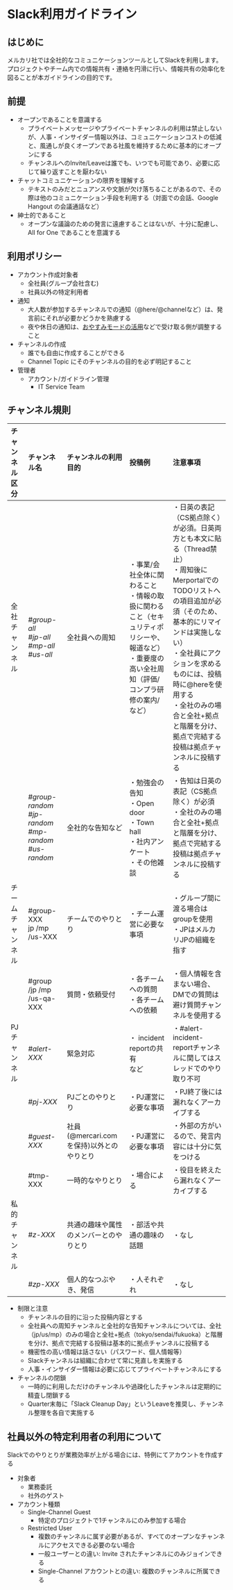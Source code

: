 # Slack利用ガイドライン

## はじめに
メルカリ社では全社的なコミュニケーションツールとしてSlackを利用します。プロジェクトやチーム内での情報共有・連絡を円滑に行い、情報共有の効率化を図ることが本ガイドラインの目的です。

## 前提
- オープンであることを意識する
    - プライベートメッセージやプライベートチャンネルの利用は禁止しないが、人事・インサイダー情報以外は、コミュニケーションコストの低減と、風通しが良くオープンである社風を維持するために基本的にオープンにする
    - チャンネルへのInvite/Leaveは誰でも、いつでも可能であり、必要に応じて繰り返すことを厭わない
- チャットコミュニケーションの限界を理解する
    - テキストのみだとニュアンスや文脈が欠け落ちることがあるので、その際は他のコミュニケーション手段を利用する（対面での会話、Google Hangout の会議通話など）
- 紳士的であること
    - オープンな議論のための発言に遠慮することはないが、十分に配慮し、All for One であることを意識する

## 利用ポリシー
- アカウント作成対象者
    - 全社員(グループ会社含む)
    - 社員以外の特定利用者
- 通知
    - 大人数が参加するチャンネルでの通知（@here/@channelなど）は、発言前にそれが必要かどうかを熟慮する
    - 夜や休日の通知は、[おやすみモードの活用](https://slack.com/intl/ja-jp/help/articles/214908388)などで受け取る側が調整すること
- チャンネルの作成
    - 誰でも自由に作成することができる
    - Channel Topic にそのチャンネルの目的を必ず明記すること
- 管理者
    - アカウント/ガイドライン管理
        - IT Service Team

## チャンネル規則

|  **チャンネル区分** | **チャンネル名** | **チャンネルの利用目的** | **投稿例** | **注意事項** |
| :--- | :--- | :--- | :--- | :--- |
|  全社チャンネル | *#group-all<br/>#jp-all<br/>#mp-all<br/>#us-all* | 全社員への周知 | ・事業/会社全体に関わること<br/>・情報の取扱に関わること（セキュリティポリシーや、報道など）<br/>・重要度の高い全社周知（評価/コンプラ研修の案内/など） | ・日英の表記（CS拠点除く）が必須。日英両方とも本文に貼る（Thread禁止）<br/>・周知後にMerportalでのTODOリストへの項目追加が必須（そのため、基本的にリマインドは実施しない）<br/>・全社員にアクションを求めるものには、投稿時に@hereを使用する<br/>・全社のみの場合と全社+拠点と階層を分け、拠点で完結する投稿は拠点チャンネルに投稿する |
|   | *#group-random<br/>#jp-random<br/>#mp-random<br/>#us-random* | 全社的な告知など | ・勉強会の告知<br/>・Open door<br/>・Town hall<br/>・社内アンケート<br/>・その他雑談 | ・告知は日英の表記（CS拠点除く）が必須<br/>・全社のみの場合と全社+拠点と階層を分け、拠点で完結する投稿は拠点チャンネルに投稿する |
|  チームチャンネル | #group-XXX<br/>jp /mp /us-XXX | チームでのやりとり | ・チーム運営に必要な事項 | ・グループ間に渡る場合はgroupを使用<br/>・JPはメルカリJPの組織を指す |
|   | #group /jp /mp /us-qa-XXX | 質問・依頼受付 | ・各チームへの質問<br/>・各チームへの依頼 | ・個人情報を含まない場合、DMでの質問は避け質問チャンネルを使用する |
|  PJチャンネル | *#alert-XXX* | 緊急対応 | ・ incident reportの共有<br/>など | ・#alert-incident-reportチャンネルに関してはスレッドでのやり取り不可 |
|   | *#pj-XXX* | PJごとのやりとり | ・PJ運営に必要な事項 | ・PJ終了後には漏れなくアーカイブする |
|   | *#guest-XXX* | 社員(@mercari.comを保持)以外とのやりとり | ・PJ運営に必要な事項 | ・外部の方がいるので、発言内容には十分に気をつける |
|   | #tmp-XXX | 一時的なやりとり | ・場合による | ・役目を終えたら漏れなくアーカイブする |
|  私的チャンネル | *#z-XXX* | 共通の趣味や属性のメンバーとのやりとり | ・部活や共通の趣味の話題 | ・なし |
|   | *#zp-XXX* | 個人的なつぶやき、発信 | ・人それぞれ | ・なし |


- 制限と注意
    - チャンネルの目的に沿った投稿内容とする
    - 全社員への周知チャンネルと全社的な告知チャンネルについては、全社（jp/us/mp）のみの場合と全社+拠点（tokyo/sendai/fukuoka）と階層を分け、拠点で完結する投稿は基本的に拠点チャンネルに投稿する
    - 機密性の高い情報は話さない（パスワード、個人情報等）
    - Slackチャンネルは組織に合わせて常に見直しを実施する
    - 人事・インサイダー情報は必要に応じてプライベートチャンネルにする
- チャンネルの閉鎖
    - 一時的に利用しただけのチャンネルや過疎化したチャンネルは定期的に精査し閉鎖する
    - Quarter末毎に「Slack Cleanup Day」というLeaveを推奨し、チャンネル整理を各自で実施する

## 社員以外の特定利用者の利用について
Slackでのやりとりが業務効率が上がる場合には、特例にてアカウントを作成する
- 対象者
    - 業務委託
    - 社外のゲスト
- アカウント種類
    - Single-Channel Guest
        - 特定のプロジェクトで1チャンネルにのみ参加する場合
    - Restricted User
        - 複数のチャンネルに属す必要があるが、すべてのオープンなチャンネルにアクセスできる必要のない場合
        - 一般ユーザーとの違い: Invite されたチャンネルにのみジョインできる
        - Single-Channel アカウントとの違い: 複数のチャンネルに所属できる
        